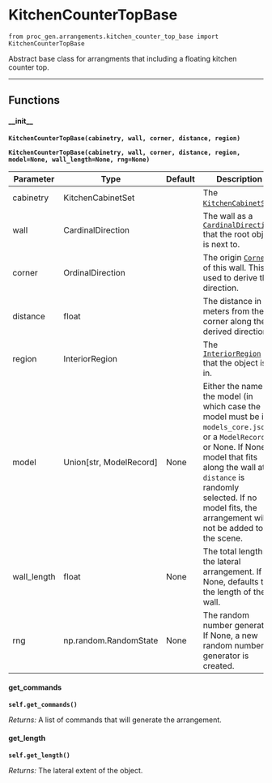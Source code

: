 # KitchenCounterTopBase

`from proc_gen.arrangements.kitchen_counter_top_base import KitchenCounterTopBase`

Abstract base class for arrangments that including a floating kitchen counter top.

***

## Functions

#### \_\_init\_\_

**`KitchenCounterTopBase(cabinetry, wall, corner, distance, region)`**

**`KitchenCounterTopBase(cabinetry, wall, corner, distance, region, model=None, wall_length=None, rng=None)`**

| Parameter | Type | Default | Description |
| --- | --- | --- | --- |
| cabinetry |  KitchenCabinetSet |  | The [`KitchenCabinetSet`](kitchen_cabinets/kitchen_cabinet_set.md). |
| wall |  CardinalDirection |  | The wall as a [`CardinalDirection`](../../cardinal_direction.md) that the root object is next to. |
| corner |  OrdinalDirection |  | The origin [`Corner`](../../corner.md) of this wall. This is used to derive the direction. |
| distance |  float |  | The distance in meters from the corner along the derived direction. |
| region |  InteriorRegion |  | The [`InteriorRegion`](../../scene_data/interior_region.md) that the object is in. |
| model |  Union[str, ModelRecord] | None | Either the name of the model (in which case the model must be in `models_core.json`), or a `ModelRecord`, or None. If None, a model that fits along the wall at `distance` is randomly selected. If no model fits, the arrangement will not be added to the scene. |
| wall_length |  float  | None | The total length of the lateral arrangement. If None, defaults to the length of the wall. |
| rng |  np.random.RandomState  | None | The random number generator. If None, a new random number generator is created. |

#### get_commands

**`self.get_commands()`**

_Returns:_  A list of commands that will generate the arrangement.

#### get_length

**`self.get_length()`**

_Returns:_  The lateral extent of the object.



